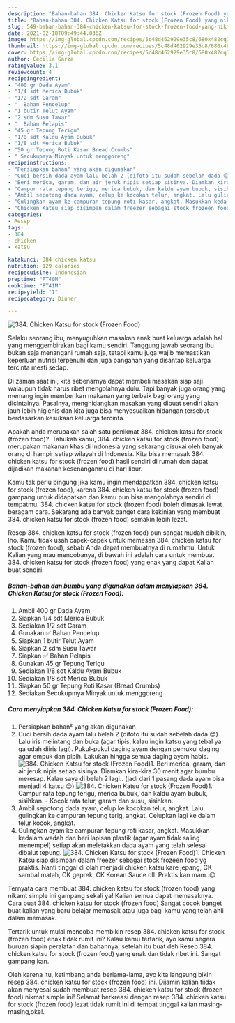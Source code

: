 ```yaml
---
description: "Bahan-bahan 384. Chicken Katsu for stock (Frozen Food) yang nikmat dan Mudah Dibuat"
title: "Bahan-bahan 384. Chicken Katsu for stock (Frozen Food) yang nikmat dan Mudah Dibuat"
slug: 549-bahan-bahan-384-chicken-katsu-for-stock-frozen-food-yang-nikmat-dan-mudah-dibuat
date: 2021-02-18T09:49:44.036Z
image: https://img-global.cpcdn.com/recipes/5c48d462929e35c8/680x482cq70/384-chicken-katsu-for-stock-frozen-food-foto-resep-utama.jpg
thumbnail: https://img-global.cpcdn.com/recipes/5c48d462929e35c8/680x482cq70/384-chicken-katsu-for-stock-frozen-food-foto-resep-utama.jpg
cover: https://img-global.cpcdn.com/recipes/5c48d462929e35c8/680x482cq70/384-chicken-katsu-for-stock-frozen-food-foto-resep-utama.jpg
author: Cecilia Garza
ratingvalue: 3.1
reviewcount: 4
recipeingredient:
- "400 gr Dada Ayam"
- "1/4 sdt Merica Bubuk"
- "1/2 sdt Garam"
- "  Bahan Pencelup"
- "1 butir Telut Ayam"
- "2 sdm Susu Tawar"
- "  Bahan Pelapis"
- "45 gr Tepung Terigu"
- "1/8 sdt Kaldu Ayam Bubuk"
- "1/8 sdt Merica Bubuk"
- "50 gr Tepung Roti Kasar Bread Crumbs"
- " Secukupmya Minyak untuk menggoreng"
recipeinstructions:
- "Persiapkan bahan² yang akan digunakan"
- "Cuci bersih dada ayam lalu belah 2 (difoto itu sudah sebelah dada 😊). Lalu iris melintang dan buka (agar tipis, kalau ingin katsu yang tebal ya ga udah diiris lagi). Pukul-pukul daging ayam dengan pemukul daging agar empuk dan pipih. Lakukan hingga semua daging ayam habis."
- "Beri merica, garam, dan air jeruk nipis setiap sisinya. Diamkan kira-kira 30 menit agar bumbu meresap. Kalau saya di belah 2 lagi.. (jadi dari 1 pasang dada ayam bisa menjadi 4 katsu 😊)"
- "Campur rata tepung terigu, merica bubuk, dan kaldu ayam bubuk, sisihkan.  Kocok rata telur, garam dan susu, sisihkan."
- "Ambil sepotong dada ayam, celup ke kocokan telur, angkat. Lalu gulingkan ke campuran tepung terig, angkat. Celupkan lagi ke dalam telur kocok, angkat."
- "Gulingkan ayam ke campuran tepung roti kasar, angkat. Masukkan kedalam wadah dan beri lapisan plastik (agar ayam tidak saling menempel) setiap akan meletakkan dada ayam yang telah selesai dibalut tepung."
- "Chicken Katsu siap disimpan dalam freezer sebagai stock frozeen food yg praktis. Nanti tinggal di olah menjadi chicken katsu kare jepang, CK sambal matah, CK geprek, CK Korean Sauce dll. Praktis kan mam..😍"
categories:
- Resep
tags:
- 384
- chicken
- katsu

katakunci: 384 chicken katsu 
nutrition: 129 calories
recipecuisine: Indonesian
preptime: "PT40M"
cooktime: "PT41M"
recipeyield: "1"
recipecategory: Dinner

---
```



![384. Chicken Katsu for stock (Frozen Food)](https://img-global.cpcdn.com/recipes/5c48d462929e35c8/680x482cq70/384-chicken-katsu-for-stock-frozen-food-foto-resep-utama.jpg)

Selaku seorang ibu, menyuguhkan masakan enak buat keluarga adalah hal yang menggembirakan bagi kamu sendiri. Tanggung jawab seorang ibu bukan saja menangani rumah saja, tetapi kamu juga wajib memastikan keperluan nutrisi terpenuhi dan juga panganan yang disantap keluarga tercinta mesti sedap.

Di zaman  saat ini, kita sebenarnya dapat membeli masakan siap saji walaupun tidak harus ribet mengolahnya dulu. Tapi banyak juga orang yang memang ingin memberikan makanan yang terbaik bagi orang yang dicintainya. Pasalnya, menghidangkan masakan yang dibuat sendiri akan jauh lebih higienis dan kita juga bisa menyesuaikan hidangan tersebut berdasarkan kesukaan keluarga tercinta. 



Apakah anda merupakan salah satu penikmat 384. chicken katsu for stock (frozen food)?. Tahukah kamu, 384. chicken katsu for stock (frozen food) merupakan makanan khas di Indonesia yang sekarang disukai oleh banyak orang di hampir setiap wilayah di Indonesia. Kita bisa memasak 384. chicken katsu for stock (frozen food) hasil sendiri di rumah dan dapat dijadikan makanan kesenanganmu di hari libur.

Kamu tak perlu bingung jika kamu ingin mendapatkan 384. chicken katsu for stock (frozen food), karena 384. chicken katsu for stock (frozen food) gampang untuk didapatkan dan kamu pun bisa mengolahnya sendiri di tempatmu. 384. chicken katsu for stock (frozen food) boleh dimasak lewat beragam cara. Sekarang ada banyak banget cara kekinian yang membuat 384. chicken katsu for stock (frozen food) semakin lebih lezat.

Resep 384. chicken katsu for stock (frozen food) pun sangat mudah dibikin, lho. Kamu tidak usah capek-capek untuk memesan 384. chicken katsu for stock (frozen food), sebab Anda dapat membuatnya di rumahmu. Untuk Kalian yang mau mencobanya, di bawah ini adalah cara untuk membuat 384. chicken katsu for stock (frozen food) yang enak yang dapat Kalian buat sendiri.

<!--inarticleads1-->

##### Bahan-bahan dan bumbu yang digunakan dalam menyiapkan 384. Chicken Katsu for stock (Frozen Food):

1. Ambil 400 gr Dada Ayam
1. Siapkan 1/4 sdt Merica Bubuk
1. Sediakan 1/2 sdt Garam
1. Gunakan  ✅ Bahan Pencelup
1. Siapkan 1 butir Telut Ayam
1. Siapkan 2 sdm Susu Tawar
1. Siapkan  ✅ Bahan Pelapis
1. Gunakan 45 gr Tepung Terigu
1. Sediakan 1/8 sdt Kaldu Ayam Bubuk
1. Sediakan 1/8 sdt Merica Bubuk
1. Siapkan 50 gr Tepung Roti Kasar (Bread Crumbs)
1. Sediakan  Secukupmya Minyak untuk menggoreng




<!--inarticleads2-->

##### Cara menyiapkan 384. Chicken Katsu for stock (Frozen Food):

1. Persiapkan bahan² yang akan digunakan
1. Cuci bersih dada ayam lalu belah 2 (difoto itu sudah sebelah dada 😊). Lalu iris melintang dan buka (agar tipis, kalau ingin katsu yang tebal ya ga udah diiris lagi). Pukul-pukul daging ayam dengan pemukul daging agar empuk dan pipih. Lakukan hingga semua daging ayam habis.
<img src="//assets-global.cpcdn.com/assets/icons/button_play-2c75c40dde080a61004c1f40b05d8f140eaff45d7e9e6481dc71c63d2e7c4909.png" alt="384. Chicken Katsu for stock (Frozen Food)">1. Beri merica, garam, dan air jeruk nipis setiap sisinya. Diamkan kira-kira 30 menit agar bumbu meresap. Kalau saya di belah 2 lagi.. (jadi dari 1 pasang dada ayam bisa menjadi 4 katsu 😊)
<img src="//assets-global.cpcdn.com/assets/icons/button_play-2c75c40dde080a61004c1f40b05d8f140eaff45d7e9e6481dc71c63d2e7c4909.png" alt="384. Chicken Katsu for stock (Frozen Food)">1. Campur rata tepung terigu, merica bubuk, dan kaldu ayam bubuk, sisihkan.  - Kocok rata telur, garam dan susu, sisihkan.
1. Ambil sepotong dada ayam, celup ke kocokan telur, angkat. Lalu gulingkan ke campuran tepung terig, angkat. Celupkan lagi ke dalam telur kocok, angkat.
1. Gulingkan ayam ke campuran tepung roti kasar, angkat. Masukkan kedalam wadah dan beri lapisan plastik (agar ayam tidak saling menempel) setiap akan meletakkan dada ayam yang telah selesai dibalut tepung.
<img src="//assets-global.cpcdn.com/assets/icons/button_play-2c75c40dde080a61004c1f40b05d8f140eaff45d7e9e6481dc71c63d2e7c4909.png" alt="384. Chicken Katsu for stock (Frozen Food)">1. Chicken Katsu siap disimpan dalam freezer sebagai stock frozeen food yg praktis. Nanti tinggal di olah menjadi chicken katsu kare jepang, CK sambal matah, CK geprek, CK Korean Sauce dll. Praktis kan mam..😍




Ternyata cara membuat 384. chicken katsu for stock (frozen food) yang nikamt simple ini gampang sekali ya! Kalian semua dapat memasaknya. Cara buat 384. chicken katsu for stock (frozen food) Sangat cocok banget buat kalian yang baru belajar memasak atau juga bagi kamu yang telah ahli dalam memasak.

Tertarik untuk mulai mencoba membikin resep 384. chicken katsu for stock (frozen food) enak tidak rumit ini? Kalau kamu tertarik, ayo kamu segera buruan siapin peralatan dan bahannya, setelah itu buat deh Resep 384. chicken katsu for stock (frozen food) yang enak dan tidak ribet ini. Sangat gampang kan. 

Oleh karena itu, ketimbang anda berlama-lama, ayo kita langsung bikin resep 384. chicken katsu for stock (frozen food) ini. Dijamin kalian tiidak akan menyesal sudah membuat resep 384. chicken katsu for stock (frozen food) nikmat simple ini! Selamat berkreasi dengan resep 384. chicken katsu for stock (frozen food) lezat tidak rumit ini di tempat tinggal kalian masing-masing,oke!.

